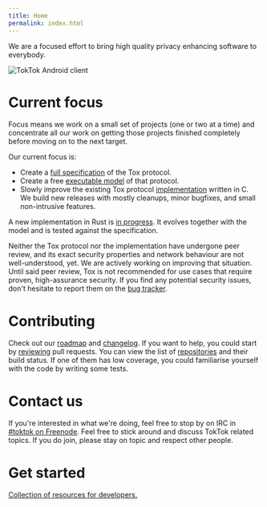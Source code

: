```yaml
---
title: Home
permalink: index.html
---
```


We are a focused effort to bring high quality privacy enhancing software to
everybody.

![TokTok Android client](static/img/toktok/chat-small.png)

# Current focus

Focus means we work on a small set of projects (one or two at a time) and
concentrate all our work on getting those projects finished completely before
moving on to the next target.

Our current focus is:

-   Create a [full specification](spec.html) of the Tox protocol.
-   Create a free [executable model](https://github.com/TokTok/hs-toxcore) of
    that protocol.
-   Slowly improve the existing Tox protocol
    [implementation](https://github.com/TokTok/c-toxcore) written in C. We
    build new releases with mostly cleanups, minor bugfixes, and small
    non-intrusive features.

A new implementation in Rust is [in progress](https://github.com/tox-rs/tox).
It evolves together with the model and is tested against the specification.

Neither the Tox protocol nor the implementation have undergone peer review,
and its exact security properties and network behaviour are not
well-understood, yet. We are actively working on improving that situation.
Until said peer review, Tox is not recommended for use cases that require
proven, high-assurance security. If you find any potential security issues,
don't hesitate to report them on the [bug
tracker](https://github.com/TokTok/c-toxcore/issues).

# Contributing

Check out our [roadmap](roadmap.html) and
[changelog](https://github.com/TokTok/c-toxcore/blob/master/CHANGELOG.md).
If you want to help, you could start by
[reviewing](reviews.html) pull requests. You can view the list of
[repositories](repos.html) and their build status. If one of them has low
coverage, you could familiarise yourself with the code by writing some tests.

# Contact us

If you're interested in what we're doing, feel free to stop by on IRC in
[#toktok on Freenode](irc://irc.freenode.net/#toktok). Feel free to stick
around and discuss TokTok related topics. If you do join, please stay on topic
and respect other people.

# Get started

[Collection of resources for developers.](get-started.html)
